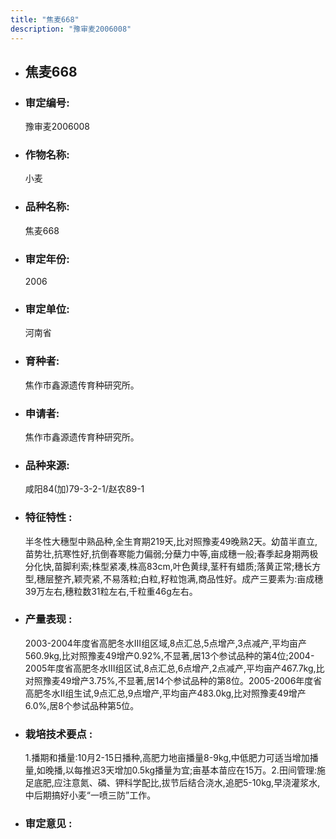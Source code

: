 ```yaml
---
title: "焦麦668"
description: "豫审麦2006008"
---
```

* ## 焦麦668
* ###  审定编号:  
   豫审麦2006008

*  ### 作物名称:  
   小麦

*   ###  品种名称: 
    焦麦668

*   ### 审定年份: 
    2006

*   ### 审定单位:  
    河南省

*   ### 育种者:  
    焦作市鑫源遗传育种研究所。

*   ### 申请者:  
    焦作市鑫源遗传育种研究所。

*   ### 品种来源:  
    咸阳84(加)79-3-2-1/赵农89-1

*   ### 特征特性 : 
    半冬性大穗型中熟品种,全生育期219天,比对照豫麦49晚熟2天。幼苗半直立,苗势壮,抗寒性好,抗倒春寒能力偏弱;分蘖力中等,亩成穗一般;春季起身期两极分化快,苗脚利索;株型紧凑,株高83cm,叶色黄绿,茎秆有蜡质;落黄正常;穗长方型,穗层整齐,颖壳紧,不易落粒;白粒,籽粒饱满,商品性好。成产三要素为:亩成穗39万左右,穗粒数31粒左右,千粒重46g左右。

*   ### 产量表现 : 
    2003-2004年度省高肥冬水Ⅲ组区域,8点汇总,5点增产,3点减产,平均亩产560.9kg,比对照豫麦49增产0.92%,不显著,居13个参试品种的第4位;2004-2005年度省高肥冬水Ⅲ组区试,8点汇总,6点增产,2点减产,平均亩产467.7kg,比对照豫麦49增产3.75%,不显著,居14个参试品种的第8位。2005-2006年度省高肥冬水Ⅱ组生试,9点汇总,9点增产,平均亩产483.0kg,比对照豫麦49增产6.0%,居8个参试品种第5位。

*   ### 栽培技术要点 : 
    1.播期和播量:10月2-15日播种,高肥力地亩播量8-9kg,中低肥力可适当增加播量,如晚播,以每推迟3天增加0.5kg播量为宜;亩基本苗应在15万。2.田间管理:施足底肥,应注意氮、磷、钾科学配比,拔节后结合浇水,追肥5-10kg,早浇灌浆水,中后期搞好小麦“一喷三防”工作。

*   ### 审定意见 : 
    

